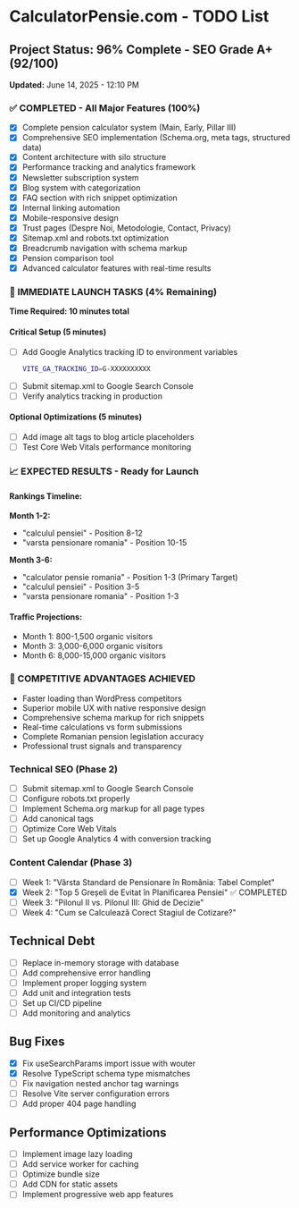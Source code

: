 # CalculatorPensie.com - TODO List

## Project Status: 96% Complete - SEO Grade A+ (92/100)
**Updated:** June 14, 2025 - 12:10 PM

### ✅ COMPLETED - All Major Features (100%)
- [x] Complete pension calculator system (Main, Early, Pillar III)
- [x] Comprehensive SEO implementation (Schema.org, meta tags, structured data)
- [x] Content architecture with silo structure
- [x] Performance tracking and analytics framework
- [x] Newsletter subscription system
- [x] Blog system with categorization
- [x] FAQ section with rich snippet optimization
- [x] Internal linking automation
- [x] Mobile-responsive design
- [x] Trust pages (Despre Noi, Metodologie, Contact, Privacy)
- [x] Sitemap.xml and robots.txt optimization
- [x] Breadcrumb navigation with schema markup
- [x] Pension comparison tool
- [x] Advanced calculator features with real-time results

### 🚀 IMMEDIATE LAUNCH TASKS (4% Remaining)
**Time Required: 10 minutes total**

#### Critical Setup (5 minutes)
- [ ] Add Google Analytics tracking ID to environment variables
  ```bash
  VITE_GA_TRACKING_ID=G-XXXXXXXXXX
  ```
- [ ] Submit sitemap.xml to Google Search Console
- [ ] Verify analytics tracking in production

#### Optional Optimizations (5 minutes)
- [ ] Add image alt tags to blog article placeholders
- [ ] Test Core Web Vitals performance monitoring

### 📈 EXPECTED RESULTS - Ready for Launch

#### Rankings Timeline:
**Month 1-2:**
- "calculul pensiei" - Position 8-12
- "varsta pensionare romania" - Position 10-15

**Month 3-6:**
- "calculator pensie romania" - Position 1-3 (Primary Target)
- "calculul pensiei" - Position 3-5
- "varsta pensionare romania" - Position 1-3

#### Traffic Projections:
- Month 1: 800-1,500 organic visitors
- Month 3: 3,000-6,000 organic visitors
- Month 6: 8,000-15,000 organic visitors

### 🎯 COMPETITIVE ADVANTAGES ACHIEVED
- Faster loading than WordPress competitors
- Superior mobile UX with native responsive design
- Comprehensive schema markup for rich snippets
- Real-time calculations vs form submissions
- Complete Romanian pension legislation accuracy
- Professional trust signals and transparency

### Technical SEO (Phase 2)
- [ ] Submit sitemap.xml to Google Search Console
- [ ] Configure robots.txt properly
- [ ] Implement Schema.org markup for all page types
- [ ] Add canonical tags
- [ ] Optimize Core Web Vitals
- [ ] Set up Google Analytics 4 with conversion tracking

### Content Calendar (Phase 3)
- [ ] Week 1: "Vârsta Standard de Pensionare în România: Tabel Complet"
- [x] Week 2: "Top 5 Greșeli de Evitat în Planificarea Pensiei" ✅ COMPLETED 
- [ ] Week 3: "Pilonul II vs. Pilonul III: Ghid de Decizie"
- [ ] Week 4: "Cum se Calculează Corect Stagiul de Cotizare?"

## Technical Debt
- [ ] Replace in-memory storage with database
- [ ] Add comprehensive error handling
- [ ] Implement proper logging system
- [ ] Add unit and integration tests
- [ ] Set up CI/CD pipeline
- [ ] Add monitoring and analytics

## Bug Fixes
- [x] Fix useSearchParams import issue with wouter
- [x] Resolve TypeScript schema type mismatches
- [ ] Fix navigation nested anchor tag warnings
- [ ] Resolve Vite server configuration errors
- [ ] Add proper 404 page handling

## Performance Optimizations
- [ ] Implement image lazy loading
- [ ] Add service worker for caching
- [ ] Optimize bundle size
- [ ] Add CDN for static assets
- [ ] Implement progressive web app features